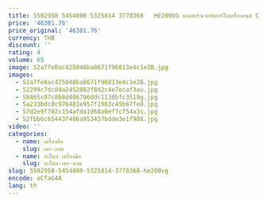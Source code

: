 ```yaml
---
title: 5502958 5454800 5325814 3778368   HE200VG แอคชาร์จเจอร์เทอร์โบเครื่องยนต์ Cummins
price: '46381.76'
price_original: '46381.76'
currency: THB
discount: ''
rating: 4
volume: 65
image: S2a7fe8ac425048ba8671f96813e4c1e2B.jpg
images:
  - S2a7fe8ac425048ba8671f96813e4c1e2B.jpg
  - S2299c7dc04a2452882f842c4e7ecaf3au.jpg
  - S8465c97c8b8d406796ddc1138bfc3519g.jpg
  - Sa233bdc8c976481e957f1903c45b67fe0.jpg
  - S7d2e9f702c154afda1d68a0ef7cf54a3s.jpg
  - S2fbb6c65443f486a953457bdde3e1f90X.jpg
video: ''
categories:
  - name: เครื่องมือ
    slug: เคร-องม
  - name: อะไหล่ เครื่องมือ
    slug: อะไหล-เคร-องม
slug: 5502958-5454800-5325814-3778368-he200vg
encode: oCfaG4A
lang: th
---
```

  